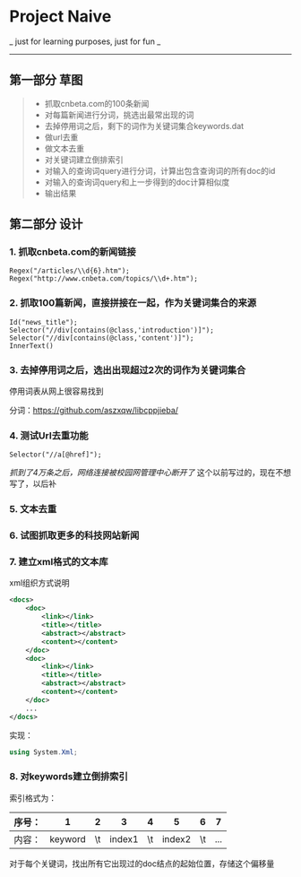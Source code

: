 # Project Naive

_ just for learning purposes, just for fun _

---

## 第一部分 草图

> * 抓取cnbeta.com的100条新闻
> * 对每篇新闻进行分词，挑选出最常出现的词
> * 去掉停用词之后，剩下的词作为关键词集合keywords.dat
> * 做url去重
> * 做文本去重
> * 对关键词建立倒排索引
> * 对输入的查询词query进行分词，计算出包含查询词的所有doc的id
> * 对输入的查询词query和上一步得到的doc计算相似度
> * 输出结果

## 第二部分 设计

### 1. 抓取cnbeta.com的新闻链接

```
Regex("/articles/\\d{6}.htm");
Regex("http://www.cnbeta.com/topics/\\d+.htm");
```

### 2. 抓取100篇新闻，直接拼接在一起，作为关键词集合的来源

```
Id("news_title");
Selector("//div[contains(@class,'introduction')]");
Selector("//div[contains(@class,'content')]");
InnerText()

```

### 3. 去掉停用词之后，选出出现超过2次的词作为关键词集合

停用词表从网上很容易找到

分词：https://github.com/aszxqw/libcppjieba/

### 4. 测试Url去重功能

```
Selector("//a[@href]");
```
*抓到了4万条之后，网络连接被校园网管理中心断开了*
这个以前写过的，现在不想写了，以后补

### 5. 文本去重


### 6. 试图抓取更多的科技网站新闻


### 7. 建立xml格式的文本库

xml组织方式说明
```xml
<docs>
    <doc>
        <link></link>
        <title></title>
        <abstract></abstract>
        <content></content>
    </doc>
    <doc>
        <link></link>
        <title></title>
        <abstract></abstract>
        <content></content>
    </doc>
    ...
</docs>
```
实现：

```C#
using System.Xml;

```

### 8. 对keywords建立倒排索引

索引格式为：

| 序号： | 1 | 2 | 3 | 4 | 5 | 6 | 7 |
| ---- | ---- | ---- | ---- | ---- | ---- | ---- | ---- |
| 内容： | keyword | \t | index1 | \t | index2 | \t | ... |


对于每个关键词，找出所有它出现过的doc结点的起始位置，存储这个偏移量

